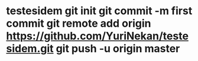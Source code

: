 # testesidem git init git commit -m first commit git remote add origin https://github.com/YuriNekan/testesidem.git git push -u origin master
